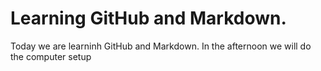 # Learning GitHub and Markdown.
Today we are learninh GitHub and Markdown. In the afternoon we will do the computer setup
